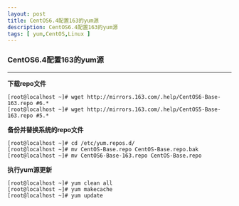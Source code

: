 ```yaml
---
layout: post
title: CentOS6.4配置163的yum源
description: CentOS6.4配置163的yum源
tags: [ yum,CentOS,Linux ]
---
```


### CentOS6.4配置163的yum源
---

**下载repo文件**

```
[root@localhost ~]# wget http://mirrors.163.com/.help/CentOS6-Base-163.repo #6.*
[root@localhost ~]# wget http://mirrors.163.com/.help/CentOS5-Base-163.repo #5.*
```

**备份并替换系统的repo文件**

```
[root@localhost ~]# cd /etc/yum.repos.d/
[root@localhost ~]# mv CentOS-Base.repo CentOS-Base.repo.bak
[root@localhost ~]# mv CentOS6-Base-163.repo CentOS-Base.repo
```

**执行yum源更新**

```
[root@localhost ~]# yum clean all
[root@localhost ~]# yum makecache
[root@localhost ~]# yum update
```